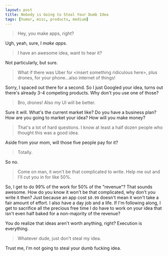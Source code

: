 ```yaml
---
layout: post
title: Nobody is Going to Steal Your Dumb Idea
tags: [humor, misc, products, medium]
---
```


> Hey, you make apps, right?

Ugh, yeah, sure, I *make apps*.

> I have an awesome idea, want to hear it?

Not particularly, but sure.

> What if there was Uber for &lt;insert something ridiculous here&gt;, plus drones, for your phone...also internet of things!

Sorry, I spaced out there for a second. So I just Googled your idea, turns out there's already 3-4 competing products. Why don't you use one of those?

> Bro, drones! Also my UI will be better.

Sure it will. What's the current market like? Do you have a business plan? How are you going to market your idea? How will you make money?

> That's a lot of hard questions. I know at least a half dozen people who thought this was a good idea.

Aside from your mom, will those five people pay for it?

> Totally.

So no.

> Come on man, it won't be that complicated to write. Help me out and I'll cut you in for like 50%.

So, I get to do 99% of the work for 50% of the "revenue"? That sounds awesome. How do you know it won't be that complicated, why don't you write it then? Just because an app cost `$0.99` doesn't mean it won't take a fair amount of effort. I also have a day job and a life. If I'm following along, I get to sacrifice all the precious free time I do have to work on your idea that isn't even half baked for a non-majority of the revenue?

You do realize that ideas aren't worth anything, right? Execution is everything.

> Whatever dude, just don't steal my idea.

Trust me, I'm not going to steal your dumb fucking idea.
